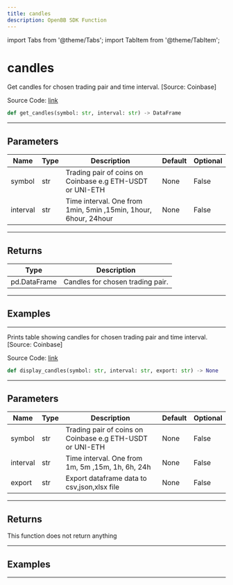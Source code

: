 ```yaml
---
title: candles
description: OpenBB SDK Function
---
```


import Tabs from '@theme/Tabs';
import TabItem from '@theme/TabItem';

# candles

<Tabs>
<TabItem value="model" label="Model" default>

Get candles for chosen trading pair and time interval. [Source: Coinbase]

Source Code: [link](https://github.com/OpenBB-finance/OpenBBTerminal/tree/main/openbb_terminal/cryptocurrency/due_diligence/coinbase_model.py#L143)

```python
def get_candles(symbol: str, interval: str) -> DataFrame
```
---

## Parameters

| Name | Type | Description | Default | Optional |
| ---- | ---- | ----------- | ------- | -------- |
| symbol | str | Trading pair of coins on Coinbase e.g ETH-USDT or UNI-ETH | None | False |
| interval | str | Time interval. One from 1min, 5min ,15min, 1hour, 6hour, 24hour | None | False |

---

## Returns

| Type | Description |
| ---- | ----------- |
| pd.DataFrame | Candles for chosen trading pair. |

---

## Examples

---



</TabItem>
<TabItem value="view" label="View">

Prints table showing candles for chosen trading pair and time interval. [Source: Coinbase]

Source Code: [link](https://github.com/OpenBB-finance/OpenBBTerminal/tree/main/openbb_terminal/cryptocurrency/due_diligence/coinbase_view.py#L76)

```python
def display_candles(symbol: str, interval: str, export: str) -> None
```
---

## Parameters

| Name | Type | Description | Default | Optional |
| ---- | ---- | ----------- | ------- | -------- |
| symbol | str | Trading pair of coins on Coinbase e.g ETH-USDT or UNI-ETH | None | False |
| interval | str | Time interval. One from 1m, 5m ,15m, 1h, 6h, 24h | None | False |
| export | str | Export dataframe data to csv,json,xlsx file | None | False |

---

## Returns

This function does not return anything

---

## Examples

---



</TabItem>
</Tabs>